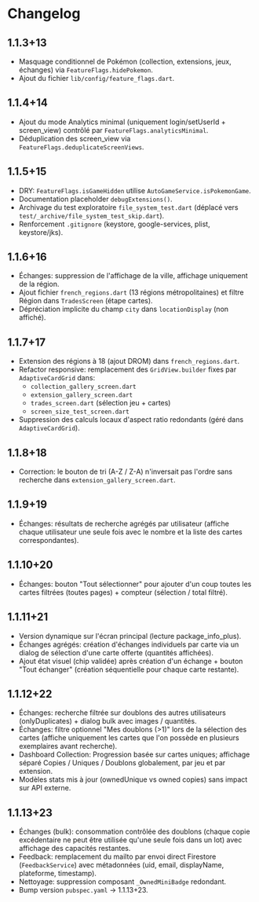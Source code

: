 # Changelog

## 1.1.3+13
- Masquage conditionnel de Pokémon (collection, extensions, jeux, échanges) via `FeatureFlags.hidePokemon`.
- Ajout du fichier `lib/config/feature_flags.dart`.

## 1.1.4+14
- Ajout du mode Analytics minimal (uniquement login/setUserId + screen_view) contrôlé par `FeatureFlags.analyticsMinimal`.
- Déduplication des screen_view via `FeatureFlags.deduplicateScreenViews`.

## 1.1.5+15
- DRY: `FeatureFlags.isGameHidden` utilise `AutoGameService.isPokemonGame`.
- Documentation placeholder `debugExtensions()`.
- Archivage du test exploratoire `file_system_test.dart` (déplacé vers `test/_archive/file_system_test_skip.dart`).
- Renforcement `.gitignore` (keystore, google-services, plist, keystore/jks).

## 1.1.6+16
- Échanges: suppression de l'affichage de la ville, affichage uniquement de la région.
- Ajout fichier `french_regions.dart` (13 régions métropolitaines) et filtre Région dans `TradesScreen` (étape cartes).
- Dépréciation implicite du champ `city` dans `locationDisplay` (non affiché).

## 1.1.7+17
- Extension des régions à 18 (ajout DROM) dans `french_regions.dart`.
- Refactor responsive: remplacement des `GridView.builder` fixes par `AdaptiveCardGrid` dans:
	- `collection_gallery_screen.dart`
	- `extension_gallery_screen.dart`
	- `trades_screen.dart` (sélection jeu + cartes)
	- `screen_size_test_screen.dart`
- Suppression des calculs locaux d'aspect ratio redondants (géré dans `AdaptiveCardGrid`).

## 1.1.8+18
- Correction: le bouton de tri (A-Z / Z-A) n'inversait pas l'ordre sans recherche dans `extension_gallery_screen.dart`.

## 1.1.9+19
- Échanges: résultats de recherche agrégés par utilisateur (affiche chaque utilisateur une seule fois avec le nombre et la liste des cartes correspondantes).

## 1.1.10+20
- Échanges: bouton "Tout sélectionner" pour ajouter d'un coup toutes les cartes filtrées (toutes pages) + compteur (sélection / total filtré).

## 1.1.11+21
- Version dynamique sur l'écran principal (lecture package_info_plus).
- Échanges agrégés: création d'échanges individuels par carte via un dialog de sélection d'une carte offerte (quantités affichées).
- Ajout état visuel (chip validée) après création d'un échange + bouton "Tout échanger" (création séquentielle pour chaque carte restante).

## 1.1.12+22
- Échanges: recherche filtrée sur doublons des autres utilisateurs (onlyDuplicates) + dialog bulk avec images / quantités.
- Échanges: filtre optionnel "Mes doublons (>1)" lors de la sélection des cartes (affiche uniquement les cartes que l'on possède en plusieurs exemplaires avant recherche).
- Dashboard Collection: Progression basée sur cartes uniques; affichage séparé Copies / Uniques / Doublons globalement, par jeu et par extension.
- Modèles stats mis à jour (ownedUnique vs owned copies) sans impact sur API externe.

## 1.1.13+23
- Échanges (bulk): consommation contrôlée des doublons (chaque copie excédentaire ne peut être utilisée qu'une seule fois dans un lot) avec affichage des capacités restantes.
- Feedback: remplacement du mailto par envoi direct Firestore (`FeedbackService`) avec métadonnées (uid, email, displayName, plateforme, timestamp).
- Nettoyage: suppression composant `_OwnedMiniBadge` redondant.
- Bump version `pubspec.yaml` → 1.1.13+23.
